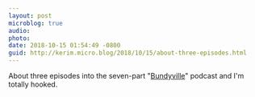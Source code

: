 ```yaml
---
layout: post
microblog: true
audio: 
photo: 
date: 2018-10-15 01:54:49 -0800
guid: http://kerim.micro.blog/2018/10/15/about-three-episodes.html
---
```

About three episodes into the seven-part "[Bundyville](https://www.newyorker.com/recommends/listen/bundyville)" podcast and I'm totally hooked. 
